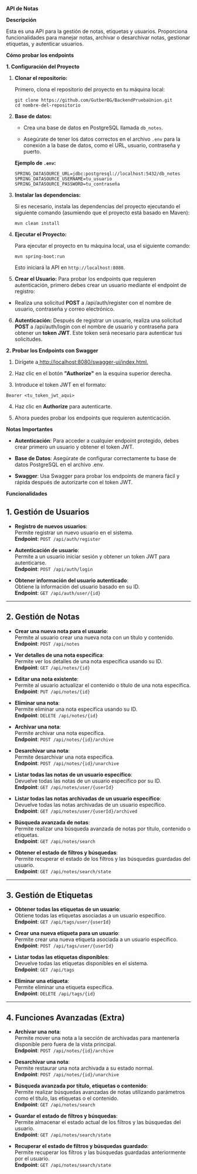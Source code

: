 
**API de Notas**

**Descripción**

Esta es una API para la gestión de notas, etiquetas y usuarios. Proporciona funcionalidades para manejar notas, archivar o desarchivar notas, gestionar etiquetas, y autenticar usuarios.


**Cómo probar los endpoints**


**1. Configuración del Proyecto**

1.  **Clonar el repositorio:**

    Primero, clona el repositorio del proyecto en tu máquina local:
    ```
    git clone https://github.com/GutberBG/BackendPruebaUnion.git
    cd nombre-del-repositorio

2.  **Base de datos:**

    -   Crea una base de datos en PostgreSQL llamada `db_notes`.

    -   Asegúrate de tener los datos correctos en el archivo `.env` para la conexión a la base de datos, como el URL, usuario, contraseña y puerto.


    **Ejemplo de `.env`:**
    ```
    SPRING_DATASOURCE_URL=jdbc:postgresql://localhost:5432/db_notes
    SPRING_DATASOURCE_USERNAME=tu_usuario
    SPRING_DATASOURCE_PASSWORD=tu_contraseña

3.  **Instalar las dependencias:**

    Si es necesario, instala las dependencias del proyecto ejecutando el siguiente comando (asumiendo que el proyecto está basado en Maven):

    `mvn clean install`

4.  **Ejecutar el Proyecto:**

    Para ejecutar el proyecto en tu máquina local, usa el siguiente comando:

    `mvn spring-boot:run`

    Esto iniciará la API en `http://localhost:8080`.

5.  **Crear el Usuario:** Para probar los endpoints que requieren autenticación, primero debes crear un usuario mediante el endpoint de registro:

- Realiza una solicitud **POST** a /api/auth/register con el nombre de usuario, contraseña y correo electrónico.

6.  **Autenticación:** Después de registrar un usuario, realiza una solicitud **POST** a /api/auth/login con el nombre de usuario y contraseña para obtener un **token JWT**. Este token será necesario para autenticar tus solicitudes.

**2. Probar los Endpoints con Swagger**

1. Dirígete a[ http://localhost:8080/swagger-ui/index.html.](http://localhost:8080/swagger-ui/index.html)

1. Haz clic en el botón **"Authorize"** en la esquina superior derecha.

1. Introduce el token JWT en el formato:

```
Bearer <tu_token_jwt_aqui>
  ```

4. Haz clic en **Authorize** para autenticarte.

5. Ahora puedes probar los endpoints que requieren autenticación.


**Notas Importantes**



-  **Autenticación**: Para acceder a cualquier endpoint protegido, debes crear primero un usuario y obtener el token JWT.

-  **Base de Datos**: Asegúrate de configurar correctamente tu base de datos PostgreSQL en el archivo .env.

-  **Swagger**: Usa Swagger para probar los endpoints de manera fácil y rápida después de autorizarte con el token JWT.

**Funcionalidades**
## **1. Gestión de Usuarios**

-   **Registro de nuevos usuarios**:  
    Permite registrar un nuevo usuario en el sistema.  
    **Endpoint**: `POST /api/auth/register`

-   **Autenticación de usuario**:  
    Permite a un usuario iniciar sesión y obtener un token JWT para autenticarse.  
    **Endpoint**: `POST /api/auth/login`

-   **Obtener información del usuario autenticado**:  
    Obtiene la información del usuario basado en su ID.  
    **Endpoint**: `GET /api/auth/user/{id}`


----------

## **2. Gestión de Notas**

-   **Crear una nueva nota para el usuario**:  
    Permite al usuario crear una nueva nota con un título y contenido.  
    **Endpoint**: `POST /api/notes`

-   **Ver detalles de una nota específica**:  
    Permite ver los detalles de una nota específica usando su ID.  
    **Endpoint**: `GET /api/notes/{id}`

-   **Editar una nota existente**:  
    Permite al usuario actualizar el contenido o título de una nota específica.  
    **Endpoint**: `PUT /api/notes/{id}`

-   **Eliminar una nota**:  
    Permite eliminar una nota específica usando su ID.  
    **Endpoint**: `DELETE /api/notes/{id}`

-   **Archivar una nota**:  
    Permite archivar una nota específica.  
    **Endpoint**: `POST /api/notes/{id}/archive`

-   **Desarchivar una nota**:  
    Permite desarchivar una nota específica.  
    **Endpoint**: `POST /api/notes/{id}/unarchive`

-   **Listar todas las notas de un usuario específico**:  
    Devuelve todas las notas de un usuario específico por su ID.  
    **Endpoint**: `GET /api/notes/user/{userId}`

-   **Listar todas las notas archivadas de un usuario específico**:  
    Devuelve todas las notas archivadas de un usuario específico.  
    **Endpoint**: `GET /api/notes/user/{userId}/archived`

-   **Búsqueda avanzada de notas**:  
    Permite realizar una búsqueda avanzada de notas por título, contenido o etiquetas.  
    **Endpoint**: `GET /api/notes/search`

-   **Obtener el estado de filtros y búsquedas**:  
    Permite recuperar el estado de los filtros y las búsquedas guardadas del usuario.  
    **Endpoint**: `GET /api/notes/search/state`


----------

## **3. Gestión de Etiquetas**

-   **Obtener todas las etiquetas de un usuario**:  
    Obtiene todas las etiquetas asociadas a un usuario específico.  
    **Endpoint**: `GET /api/tags/user/{userId}`

-   **Crear una nueva etiqueta para un usuario**:  
    Permite crear una nueva etiqueta asociada a un usuario específico.  
    **Endpoint**: `POST /api/tags/user/{userId}`

-   **Listar todas las etiquetas disponibles**:  
    Devuelve todas las etiquetas disponibles en el sistema.  
    **Endpoint**: `GET /api/tags`

-   **Eliminar una etiqueta**:  
    Permite eliminar una etiqueta específica.  
    **Endpoint**: `DELETE /api/tags/{id}`


----------

## **4. Funciones Avanzadas (Extra)**

-   **Archivar una nota**:  
    Permite mover una nota a la sección de archivadas para mantenerla disponible pero fuera de la vista principal.  
    **Endpoint**: `POST /api/notes/{id}/archive`

-   **Desarchivar una nota**:  
    Permite restaurar una nota archivada a su estado normal.  
    **Endpoint**: `POST /api/notes/{id}/unarchive`

-   **Búsqueda avanzada por título, etiquetas o contenido**:  
    Permite realizar búsquedas avanzadas de notas utilizando parámetros como el título, las etiquetas o el contenido.  
    **Endpoint**: `GET /api/notes/search`

-   **Guardar el estado de filtros y búsquedas**:  
    Permite almacenar el estado actual de los filtros y las búsquedas del usuario.  
    **Endpoint**: `GET /api/notes/search/state`

-   **Recuperar el estado de filtros y búsquedas guardado**:  
    Permite recuperar los filtros y las búsquedas guardadas anteriormente por el usuario.  
    **Endpoint**: `GET /api/notes/search/state`